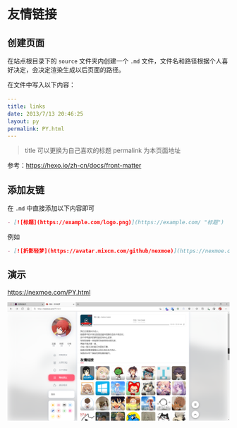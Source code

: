 # 友情链接

## 创建页面

在站点根目录下的 `source` 文件夹内创建一个 `.md` 文件，文件名和路径根据个人喜好决定，会决定渲染生成以后页面的路径。

在文件中写入以下内容：

```yaml
---
title: links
date: 2013/7/13 20:46:25
layout: py
permalink: PY.html
---
```

> title 可以更换为自己喜欢的标题 permalink 为本页面地址

参考：https://hexo.io/zh-cn/docs/front-matter

## 添加友链

在 `.md` 中直接添加以下内容即可

```markdown
- [![标题](https://example.com/logo.png)](https://example.com/ "标题")
```

例如

```markdown
- [![折影轻梦](https://avatar.mixcm.com/github/nexmoe)](https://nexmoe.com/ "折影轻梦")
```

## 演示

https://nexmoe.com/PY.html

![image-20210721123326858](py/image-20210721123326858.png)